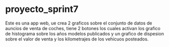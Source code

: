 # proyecto_sprint7
Este es una app web, ue crea 2 graficos sobre el conjunto de datos de auncios de venta de coches, tiene 2 botones los cuales activan los grafico de histograma sobre los años modelos publicados y un grafico de dispesion sobre el valor de venta y los kilometrajes de los vehicuos posteados.

